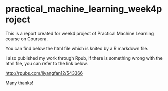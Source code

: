 # practical_machine_learning_week4project


This is a report created for week4 project of Practical Machine Learning course on Coursera.

You can find below the html file which is knited by a R markdown file.

I also published my work through Rpub, if there is something wrong with the html file, you can refer to the link below.

http://rpubs.com/liyangfan12/543366

Many thanks!
